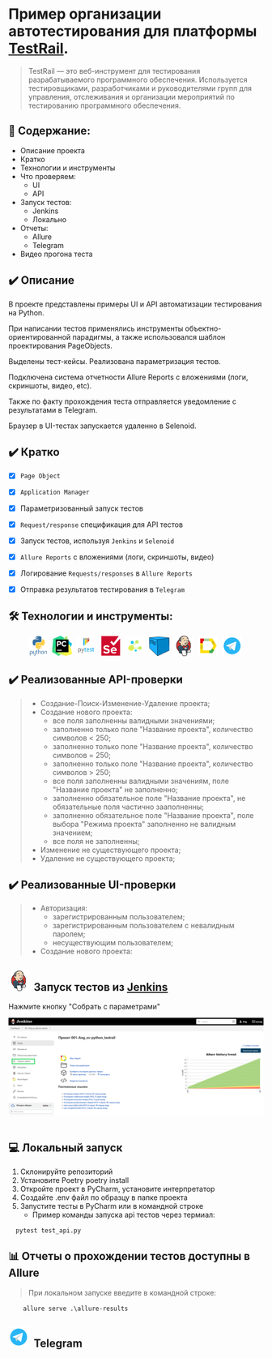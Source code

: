 
# Пример организации автотестирования для платформы <a href="https://www.gurock.com/" target="_blank">TestRail</a>.
> TestRail — это веб-инструмент для тестирования разрабатываемого программного обеспечения. Используется тестировщиками, разработчиками и руководителями групп для управления, отслеживания и организации мероприятий по тестированию программного обеспечения.
<div>


## :open_book: Содержание:

- Описание проекта
- Кратко
- Технологии и инструменты
- Что проверяем:
    - UI
    - API
- Запуск тестов:
    - Jenkins
    - Локально
- Отчеты:
    - Allure
    - Telegram       
- Видео прогона теста

## :heavy_check_mark: Описание

В проекте представлены примеры UI и API автоматизации тестирования на Python.

При написании тестов применялись инструменты объектно-ориентированной парадигмы, а также использовался шаблон проектирования PageObjects.

Выделены тест-кейсы. Реализована параметризация тестов.

Подключена система отчетности Allure Reports с вложениями (логи, скриншоты, видео, etc). 

Также по факту прохождения теста отправляется уведомление с результатами в Telegram.

Браузер в UI-тестах запускается удаленно в Selenoid.
    
## :heavy_check_mark: Кратко

- [x] ```Page Object```
- [x] ```Application Manager```
- [x] Параметризованный запуск тестов
- [x] ```Request/response``` спецификация для API тестов
- [x] Запуск тестов, используя ```Jenkins``` и ```Selenoid```
- [x] ```Allure Reports``` с вложениями (логи, скриншоты, видео)
- [x] Логирование ```Requests/responses``` в ```Allure Reports```
- [x] Отправка результатов тестирования в ```Telegram```

    
 ## :hammer_and_wrench: Технологии и инструменты:

  <div align="center">
  <img src="https://github.com/ElenaAngelcheva/ElenaAngelcheva/blob/main/img/logos/python.svg" title="Python" alt="Python" width="40" height="40"/>&nbsp;   
  <img src="https://github.com/ElenaAngelcheva/ElenaAngelcheva/blob/main/img/logos/pycharm.png" title="Pycharm" alt="Pycharm" width="40" height="40"/>&nbsp; 
  <img src="https://github.com/ElenaAngelcheva/ElenaAngelcheva/blob/main/img/logos/pytest.svg" title="Pytest" alt="Pytest" width="40" height="40"/>&nbsp;   
  <img src="https://github.com/ElenaAngelcheva/ElenaAngelcheva/blob/main/img/logos/selenium.svg" title="Selenium" alt="Selenium" width="40" height="40"/>&nbsp;
  <img src="https://github.com/ElenaAngelcheva/ElenaAngelcheva/blob/main/img/logos/selene.png" title="Selene" alt="Selene" width="40" height="40"/>&nbsp;
  <img src="https://github.com/ElenaAngelcheva/ElenaAngelcheva/blob/main/img/logos/selenoid.png" title="Selenoid" alt="Selenoid" width="40" height="40"/>&nbsp;
  <img src="https://github.com/ElenaAngelcheva/ElenaAngelcheva/blob/main/img/logos/jenkins.svg" title="Jenkins" alt="Jenkins" width="40" height="40"/>&nbsp;
  <img src="https://github.com/ElenaAngelcheva/ElenaAngelcheva/blob/main/img/logos/Allure.svg" title="Allure" alt="Allure" width="40" height="40"/>&nbsp; 
  <img src="https://github.com/ElenaAngelcheva/ElenaAngelcheva/blob/main/img/logos/telegram.png" title="Telegram" alt="Telegram" width="40" height="40"/>&nbsp;
 </div>
    
## :heavy_check_mark: Реализованные API-проверки

> - Создание-Поиск-Изменение-Удаление проекта;
> - Создание нового проекта:
>     - все поля заполненны валидными значениями;
>     - заполненно только поле "Название проекта", количество символов < 250;
>     - заполненно только поле "Название проекта", количество символов = 250;
>     - заполненно только поле "Название проекта", количество символов > 250;
>     - все поля заполненны валидными значениям, поле "Название проекта" не заполненно; 
>     - заполненно обязательное поле "Название проекта", не обязательные поля частично зааполненны;
>     - заполненно обязательное поле "Название проекта", поле выбора "Режима проекта" заполненно не валидным значением; 
>     - все поля не заполненны;
> - Изменение не существующего проекта;
> - Удаление не существующего проекта;
    
    
## :heavy_check_mark: Реализованные UI-проверки

> - Aвторизация:
>     - зарегистрированным пользователем;
>     - зарегистрированным пользователем с невалидным паролем;
>     - несуществующим пользователем;
> - Создание нового проекта:
    
## <img src="https://github.com/ElenaAngelcheva/ElenaAngelcheva/blob/main/img/logos/jenkins.svg" title="Jenkins" alt="Jenkins" width="40" height="40"/>&nbsp; Запуск тестов из <a href="https://jenkins.autotests.cloud/job/001-Ang_ev-python_testrail/" target="_blank">Jenkins</a>
    
 Нажмите кнопку "Собрать с параметрами"
  <div align="center">
  <img src="https://github.com/ElenaAngelcheva/autotests_project_for_testrail/blob/main/with_poetry/utils/img/logos/%D1%81%D0%BE%D0%B1%D1%80%D0%B0%D1%82%D1%8C%20%D1%81%D0%B1%D0%BE%D1%80%D0%BA%D1%83.png" title="Build" alt="Build"/>&nbsp; 
</div>
    

## :computer: Локальный запуск

  1. Склонируйте репозиторий
  2. Установите Poetry poetry install
  3. Откройте проект в PyCharm, установите интерпретатор
  4. Создайте .env файл по образцу в папке проекта
  5. Запустите тесты в PyCharm или в командной строке
      - Пример команды запуска api тестов через термиал:
    
  ```
    pytest test_api.py
  ```
##  :bar_chart: Отчеты о прохождении тестов доступны в Allure

> При локальном запуске введите в командной строке:

```
    allure serve .\allure-results
```
    
##  <img src="https://github.com/ElenaAngelcheva/ElenaAngelcheva/blob/main/img/logos/telegram.png" title="Telegram" alt="Telegram" width="40" height="40"/>&nbsp; Telegram
    
  










